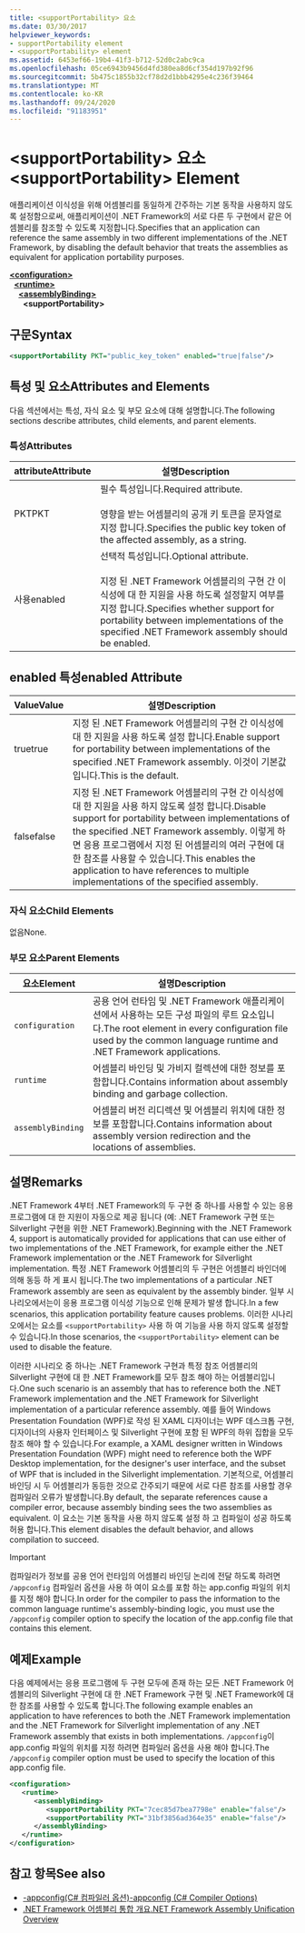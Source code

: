 ```yaml
---
title: <supportPortability> 요소
ms.date: 03/30/2017
helpviewer_keywords:
- supportPortability element
- <supportPortability> element
ms.assetid: 6453ef66-19b4-41f3-b712-52d0c2abc9ca
ms.openlocfilehash: 05ce6943b9456d4fd380ea8d6cf354d197b92f96
ms.sourcegitcommit: 5b475c1855b32cf78d2d1bbb4295e4c236f39464
ms.translationtype: MT
ms.contentlocale: ko-KR
ms.lasthandoff: 09/24/2020
ms.locfileid: "91183951"
---
```

# <a name="supportportability-element"></a><span data-ttu-id="0d63a-102">\<supportPortability> 요소</span><span class="sxs-lookup"><span data-stu-id="0d63a-102">\<supportPortability> Element</span></span>

<span data-ttu-id="0d63a-103">애플리케이션 이식성을 위해 어셈블리를 동일하게 간주하는 기본 동작을 사용하지 않도록 설정함으로써, 애플리케이션이 .NET Framework의 서로 다른 두 구현에서 같은 어셈블리를 참조할 수 있도록 지정합니다.</span><span class="sxs-lookup"><span data-stu-id="0d63a-103">Specifies that an application can reference the same assembly in two different implementations of the .NET Framework, by disabling the default behavior that treats the assemblies as equivalent for application portability purposes.</span></span>  
  
[**\<configuration>**](../configuration-element.md)\
&nbsp;&nbsp;[**\<runtime>**](runtime-element.md)\
&nbsp;&nbsp;&nbsp;&nbsp;[**\<assemblyBinding>**](assemblybinding-element-for-runtime.md)\
&nbsp;&nbsp;&nbsp;&nbsp;&nbsp;&nbsp;**\<supportPortability>**  
  
## <a name="syntax"></a><span data-ttu-id="0d63a-104">구문</span><span class="sxs-lookup"><span data-stu-id="0d63a-104">Syntax</span></span>  
  
```xml  
<supportPortability PKT="public_key_token" enabled="true|false"/>  
```  
  
## <a name="attributes-and-elements"></a><span data-ttu-id="0d63a-105">특성 및 요소</span><span class="sxs-lookup"><span data-stu-id="0d63a-105">Attributes and Elements</span></span>  

<span data-ttu-id="0d63a-106">다음 섹션에서는 특성, 자식 요소 및 부모 요소에 대해 설명합니다.</span><span class="sxs-lookup"><span data-stu-id="0d63a-106">The following sections describe attributes, child elements, and parent elements.</span></span>  
  
### <a name="attributes"></a><span data-ttu-id="0d63a-107">특성</span><span class="sxs-lookup"><span data-stu-id="0d63a-107">Attributes</span></span>  
  
|<span data-ttu-id="0d63a-108">attribute</span><span class="sxs-lookup"><span data-stu-id="0d63a-108">Attribute</span></span>|<span data-ttu-id="0d63a-109">설명</span><span class="sxs-lookup"><span data-stu-id="0d63a-109">Description</span></span>|  
|---------------|-----------------|  
|<span data-ttu-id="0d63a-110">PKT</span><span class="sxs-lookup"><span data-stu-id="0d63a-110">PKT</span></span>|<span data-ttu-id="0d63a-111">필수 특성입니다.</span><span class="sxs-lookup"><span data-stu-id="0d63a-111">Required attribute.</span></span><br /><br /> <span data-ttu-id="0d63a-112">영향을 받는 어셈블리의 공개 키 토큰을 문자열로 지정 합니다.</span><span class="sxs-lookup"><span data-stu-id="0d63a-112">Specifies the public key token of the affected assembly, as a string.</span></span>|  
|<span data-ttu-id="0d63a-113">사용</span><span class="sxs-lookup"><span data-stu-id="0d63a-113">enabled</span></span>|<span data-ttu-id="0d63a-114">선택적 특성입니다.</span><span class="sxs-lookup"><span data-stu-id="0d63a-114">Optional attribute.</span></span><br /><br /> <span data-ttu-id="0d63a-115">지정 된 .NET Framework 어셈블리의 구현 간 이식성에 대 한 지원을 사용 하도록 설정할지 여부를 지정 합니다.</span><span class="sxs-lookup"><span data-stu-id="0d63a-115">Specifies whether support for portability between implementations of the specified .NET Framework assembly should be enabled.</span></span>|  
  
## <a name="enabled-attribute"></a><span data-ttu-id="0d63a-116">enabled 특성</span><span class="sxs-lookup"><span data-stu-id="0d63a-116">enabled Attribute</span></span>  
  
|<span data-ttu-id="0d63a-117">Value</span><span class="sxs-lookup"><span data-stu-id="0d63a-117">Value</span></span>|<span data-ttu-id="0d63a-118">설명</span><span class="sxs-lookup"><span data-stu-id="0d63a-118">Description</span></span>|  
|-----------|-----------------|  
|<span data-ttu-id="0d63a-119">true</span><span class="sxs-lookup"><span data-stu-id="0d63a-119">true</span></span>|<span data-ttu-id="0d63a-120">지정 된 .NET Framework 어셈블리의 구현 간 이식성에 대 한 지원을 사용 하도록 설정 합니다.</span><span class="sxs-lookup"><span data-stu-id="0d63a-120">Enable support for portability between implementations of the specified .NET Framework assembly.</span></span> <span data-ttu-id="0d63a-121">이것이 기본값입니다.</span><span class="sxs-lookup"><span data-stu-id="0d63a-121">This is the default.</span></span>|  
|<span data-ttu-id="0d63a-122">false</span><span class="sxs-lookup"><span data-stu-id="0d63a-122">false</span></span>|<span data-ttu-id="0d63a-123">지정 된 .NET Framework 어셈블리의 구현 간 이식성에 대 한 지원을 사용 하지 않도록 설정 합니다.</span><span class="sxs-lookup"><span data-stu-id="0d63a-123">Disable support for portability between implementations of the specified .NET Framework assembly.</span></span> <span data-ttu-id="0d63a-124">이렇게 하면 응용 프로그램에서 지정 된 어셈블리의 여러 구현에 대 한 참조를 사용할 수 있습니다.</span><span class="sxs-lookup"><span data-stu-id="0d63a-124">This enables the application to have references to multiple implementations of the specified assembly.</span></span>|  
  
### <a name="child-elements"></a><span data-ttu-id="0d63a-125">자식 요소</span><span class="sxs-lookup"><span data-stu-id="0d63a-125">Child Elements</span></span>  

<span data-ttu-id="0d63a-126">없음</span><span class="sxs-lookup"><span data-stu-id="0d63a-126">None.</span></span>  
  
### <a name="parent-elements"></a><span data-ttu-id="0d63a-127">부모 요소</span><span class="sxs-lookup"><span data-stu-id="0d63a-127">Parent Elements</span></span>  
  
|<span data-ttu-id="0d63a-128">요소</span><span class="sxs-lookup"><span data-stu-id="0d63a-128">Element</span></span>|<span data-ttu-id="0d63a-129">설명</span><span class="sxs-lookup"><span data-stu-id="0d63a-129">Description</span></span>|  
|-------------|-----------------|  
|`configuration`|<span data-ttu-id="0d63a-130">공용 언어 런타임 및 .NET Framework 애플리케이션에서 사용하는 모든 구성 파일의 루트 요소입니다.</span><span class="sxs-lookup"><span data-stu-id="0d63a-130">The root element in every configuration file used by the common language runtime and .NET Framework applications.</span></span>|  
|`runtime`|<span data-ttu-id="0d63a-131">어셈블리 바인딩 및 가비지 컬렉션에 대한 정보를 포함합니다.</span><span class="sxs-lookup"><span data-stu-id="0d63a-131">Contains information about assembly binding and garbage collection.</span></span>|  
|`assemblyBinding`|<span data-ttu-id="0d63a-132">어셈블리 버전 리디렉션 및 어셈블리 위치에 대한 정보를 포함합니다.</span><span class="sxs-lookup"><span data-stu-id="0d63a-132">Contains information about assembly version redirection and the locations of assemblies.</span></span>|  
  
## <a name="remarks"></a><span data-ttu-id="0d63a-133">설명</span><span class="sxs-lookup"><span data-stu-id="0d63a-133">Remarks</span></span>  

<span data-ttu-id="0d63a-134">.NET Framework 4부터 .NET Framework의 두 구현 중 하나를 사용할 수 있는 응용 프로그램에 대 한 지원이 자동으로 제공 됩니다 (예: .NET Framework 구현 또는 Silverlight 구현을 위한 .NET Framework).</span><span class="sxs-lookup"><span data-stu-id="0d63a-134">Beginning with the .NET Framework 4, support is automatically provided for applications that can use either of two implementations of the .NET Framework, for example either the .NET Framework implementation or the .NET Framework for Silverlight implementation.</span></span> <span data-ttu-id="0d63a-135">특정 .NET Framework 어셈블리의 두 구현은 어셈블리 바인더에 의해 동등 하 게 표시 됩니다.</span><span class="sxs-lookup"><span data-stu-id="0d63a-135">The two implementations of a particular .NET Framework assembly are seen as equivalent by the assembly binder.</span></span> <span data-ttu-id="0d63a-136">일부 시나리오에서는이 응용 프로그램 이식성 기능으로 인해 문제가 발생 합니다.</span><span class="sxs-lookup"><span data-stu-id="0d63a-136">In a few scenarios, this application portability feature causes problems.</span></span> <span data-ttu-id="0d63a-137">이러한 시나리오에서는 요소를 `<supportPortability>` 사용 하 여 기능을 사용 하지 않도록 설정할 수 있습니다.</span><span class="sxs-lookup"><span data-stu-id="0d63a-137">In those scenarios, the `<supportPortability>` element can be used to disable the feature.</span></span>  
  
<span data-ttu-id="0d63a-138">이러한 시나리오 중 하나는 .NET Framework 구현과 특정 참조 어셈블리의 Silverlight 구현에 대 한 .NET Framework를 모두 참조 해야 하는 어셈블리입니다.</span><span class="sxs-lookup"><span data-stu-id="0d63a-138">One such scenario is an assembly that has to reference both the .NET Framework implementation and the .NET Framework for Silverlight implementation of a particular reference assembly.</span></span> <span data-ttu-id="0d63a-139">예를 들어 Windows Presentation Foundation (WPF)로 작성 된 XAML 디자이너는 WPF 데스크톱 구현, 디자이너의 사용자 인터페이스 및 Silverlight 구현에 포함 된 WPF의 하위 집합을 모두 참조 해야 할 수 있습니다.</span><span class="sxs-lookup"><span data-stu-id="0d63a-139">For example, a XAML designer written in Windows Presentation Foundation (WPF) might need to reference both the WPF Desktop implementation, for the designer's user interface, and the subset of WPF that is included in the Silverlight implementation.</span></span> <span data-ttu-id="0d63a-140">기본적으로, 어셈블리 바인딩 시 두 어셈블리가 동등한 것으로 간주되기 때문에 서로 다른 참조를 사용할 경우 컴파일러 오류가 발생합니다.</span><span class="sxs-lookup"><span data-stu-id="0d63a-140">By default, the separate references cause a compiler error, because assembly binding sees the two assemblies as equivalent.</span></span> <span data-ttu-id="0d63a-141">이 요소는 기본 동작을 사용 하지 않도록 설정 하 고 컴파일이 성공 하도록 허용 합니다.</span><span class="sxs-lookup"><span data-stu-id="0d63a-141">This element disables the default behavior, and allows compilation to succeed.</span></span>  
  
> [!IMPORTANT]
> <span data-ttu-id="0d63a-142">컴파일러가 정보를 공용 언어 런타임의 어셈블리 바인딩 논리에 전달 하도록 하려면 `/appconfig` 컴파일러 옵션을 사용 하 여이 요소를 포함 하는 app.config 파일의 위치를 지정 해야 합니다.</span><span class="sxs-lookup"><span data-stu-id="0d63a-142">In order for the compiler to pass the information to the common language runtime's assembly-binding logic, you must use the `/appconfig` compiler option to specify the location of the app.config file that contains this element.</span></span>  
  
## <a name="example"></a><span data-ttu-id="0d63a-143">예제</span><span class="sxs-lookup"><span data-stu-id="0d63a-143">Example</span></span>  

<span data-ttu-id="0d63a-144">다음 예제에서는 응용 프로그램에 두 구현 모두에 존재 하는 모든 .NET Framework 어셈블리의 Silverlight 구현에 대 한 .NET Framework 구현 및 .NET Framework에 대 한 참조를 사용할 수 있도록 합니다.</span><span class="sxs-lookup"><span data-stu-id="0d63a-144">The following example enables an application to have references to both the .NET Framework implementation and the .NET Framework for Silverlight implementation of any .NET Framework assembly that exists in both implementations.</span></span> <span data-ttu-id="0d63a-145">`/appconfig`이 app.config 파일의 위치를 지정 하려면 컴파일러 옵션을 사용 해야 합니다.</span><span class="sxs-lookup"><span data-stu-id="0d63a-145">The `/appconfig` compiler option must be used to specify the location of this app.config file.</span></span>  
  
```xml  
<configuration>  
   <runtime>  
      <assemblyBinding>  
         <supportPortability PKT="7cec85d7bea7798e" enable="false"/>  
         <supportPortability PKT="31bf3856ad364e35" enable="false"/>  
      </assemblyBinding>  
   </runtime>  
</configuration>  
```  
  
## <a name="see-also"></a><span data-ttu-id="0d63a-146">참고 항목</span><span class="sxs-lookup"><span data-stu-id="0d63a-146">See also</span></span>

- [<span data-ttu-id="0d63a-147">-appconfig(C# 컴파일러 옵션)</span><span class="sxs-lookup"><span data-stu-id="0d63a-147">-appconfig (C# Compiler Options)</span></span>](../../../../csharp/language-reference/compiler-options/appconfig-compiler-option.md)
- <span data-ttu-id="0d63a-148">[.NET Framework 어셈블리 통합 개요](/previous-versions/dotnet/netframework-4.0/db7849ey(v=vs.100))</span><span class="sxs-lookup"><span data-stu-id="0d63a-148">[.NET Framework Assembly Unification Overview](/previous-versions/dotnet/netframework-4.0/db7849ey(v=vs.100))</span></span>
